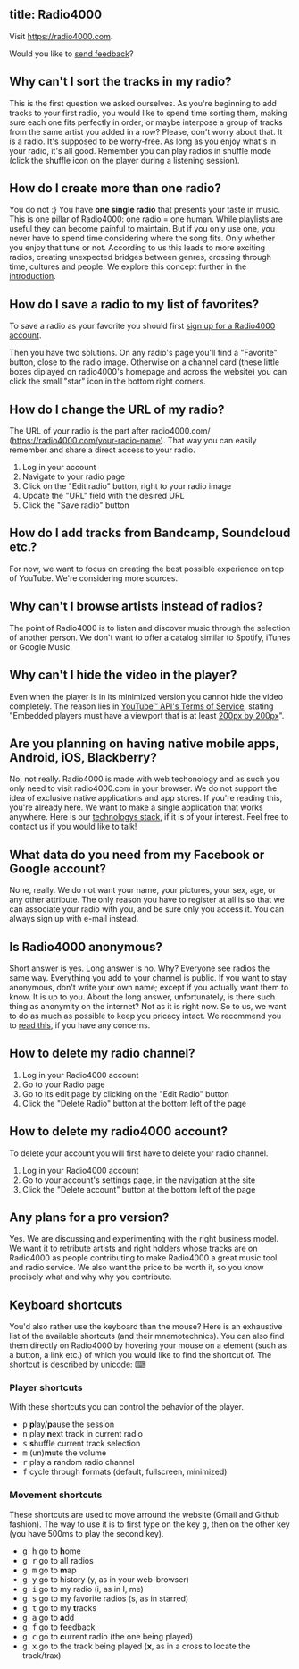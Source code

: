 
title: Radio4000
---

Visit https://radio4000.com.

Would you like to <a href="https://radio4000.com/feedback">send feedback</a>?

## Why can't I sort the tracks in my radio?

This is the first question we asked ourselves. As you're beginning to add tracks to your first radio, you would like to spend time sorting them, making sure each one fits perfectly in order; or maybe interpose a group of tracks from the same artist you added in a row? Please, don't worry about that. It is a radio. It's supposed to be worry-free. As long as you enjoy what's in your radio, it's all good. Remember you can play radios in shuffle mode (click the shuffle icon on the player during a listening session).

## How do I create more than one radio?

You do not :} You have <strong>one single radio</strong> that presents your taste in music. This is one pillar of Radio4000: one radio = one human. While playlists are useful they can become painful to maintain. But if you only use one, you never have to spend time considering where the song fits. Only whether you enjoy that tune or not. According to us this leads to more exciting radios, creating unexpected bridges between genres, crossing through time, cultures and people. We explore this concept further in the <a href="https://radio4000.com/about">introduction</a>.

## How do I save a radio to my list of favorites?

To save a radio as your favorite you should first <a href="https://radio4000.com/auth/signup">sign up for a Radio4000 account</a>.

Then you have two solutions. On any radio's page you'll find a "Favorite" button, close to the radio image. Otherwise on a channel card (these little boxes diplayed on radio4000's homepage and across the website) you can click the small "star" icon in the bottom right corners.

## How do I change the URL of my radio?

The URL of your radio is the part after radio4000.com/ (https://radio4000.com/your-radio-name). That way you can easily remember and share a direct access to your radio.

<ol>
	<li>Log in your account</li>
	<li>Navigate to your radio page</li>
	<li>Click on the "Edit radio" button, right to your radio image</li>
	<li>Update the "URL" field with the desired URL</li>
	<li>Click the "Save radio" button</li>
</ol>

## How do I add tracks from Bandcamp, Soundcloud etc.?

For now, we want to focus on creating the best possible experience on top of YouTube. We're considering more sources.

## Why can't I browse artists instead of radios?

The point of Radio4000 is to listen and discover music through the selection of another person. We don't want to offer a catalog similar to Spotify, iTunes or Google Music.

## Why can't I hide the video in the player?

Even when the player is in its minimized version you cannot hide the video completely. The reason lies in <a href="https://developers.google.com/youtube/terms/api-services-terms-of-service" target="_blank" rel="noopener">YouTube™ API's Terms of Service</a>, stating "Embedded players must have a viewport that is at least <a href="https://developers.google.com/youtube/player_parameters" target="_blank" rel="noopener">200px by 200px</a>".

## Are you planning on having native mobile apps, Android, iOS, Blackberry?

No, not really. Radio4000 is made with web techonology and as such you only need to visit radio4000.com in your browser. We do not support the idea of exclusive native applications and app stores. If you're reading this, you're already here. We want to make a single application that works anywhere. Here is our <a href="https://radio4000.com/about" target="_blank" rel="noopener">technologys stack</a>, if it is of your interest. Feel free to contact us if you would like to talk!

## What data do you need from my Facebook or Google account?

None, really. We do not want your name, your pictures, your sex, age, or any other attribute. The only reason you have to register at all is so that we can associate your radio with you, and be sure only you access it. You can always sign up with e-mail instead.

## Is Radio4000 anonymous?

Short answer is yes. Long answer is no. Why? Everyone see radios the same way. Everything you add to your channel is public. If you want to stay anonymous, don't write your own name; except if you actually want them to know. It is up to you. About the long answer, unfortunately, is there such thing as anonymity on the internet? Not as it is right now. So to us, we want to do as much as possible to keep you pricacy intact. We recommend you to <a href="https://ssd.eff.org" target="_blank" rel="noopener">read this</a>, if you have any concerns.

## How to delete my radio channel?

1. Log in your Radio4000 account
2. Go to your Radio page
3. Go to its edit page by clicking on the "Edit Radio" button
4. Click the "Delete Radio" button at the bottom left of the page

## How to delete my radio4000 account?

To delete your account you will first have to delete your radio channel.

1. Log in your Radio4000 account
2. Go to your account's settings page, in the navigation at the site
3. Click the "Delete account" button at the bottom left of the page

## Any plans for a pro version?

Yes. We are discussing and experimenting with the right business model. We want it to retribute artists and right holders whose tracks are on Radio4000 as people contributing to make Radio4000 a great music tool and radio service. We also want the price to be worth it, so you know precisely what and why why you contribute.

## Keyboard shortcuts

You'd also rather use the keyboard than the mouse?  Here is an exhaustive list of the available shortcuts (and their mnemotechnics). You can also find them directly on Radio4000 by hovering your mouse on a element (such as a button, a link etc.) of which you would like to find the shortcut of. The shortcut is described by unicode: ⌨

### Player shortcuts

With these shortcuts you can control the behavior of the player.

- <kbd>p</kbd> **p**lay/**p**ause the session
- <kbd>n</kbd> play **n**ext track in current radio
- <kbd>s</kbd> **s**huffle current track selection
- <kbd>m</kbd> (un)**m**ute the volume
- <kbd>r</kbd> play a **r**andom radio channel
- <kbd>f</kbd> cycle through **f**ormats (default, fullscreen, minimized)

### Movement shortcuts

These shortcuts are used to move arround the website (Gmail and Github fashion). The way to use
it is to first type on the key <kbd>g</kbd>, then on the other key
(you have 500ms to play the second key).

- <kbd>g h</kbd> go to <strong>h</strong>ome
- <kbd>g r</kbd> go to all <strong>r</strong>adios 
- <kbd>g m</kbd> go to <strong>m</strong>ap
- <kbd>g y</kbd> go to history (y, as in your web-browser)
- <kbd>g i</kbd> go to my radio (i, as in I, me)
- <kbd>g s</kbd> go to my favorite radios (s, as in starred)
- <kbd>g t</kbd> go to my <strong>t</strong>racks
- <kbd>g a</kbd> go to <strong>a</strong>dd
- <kbd>g f</kbd> go to <strong>f</strong>eedback
- <kbd>g c</kbd> go to <strong>c</strong>urrent radio (the one being played)
- <kbd>g x</kbd> go to the track being played (**x**, as in a cross to locate the track/trax)
